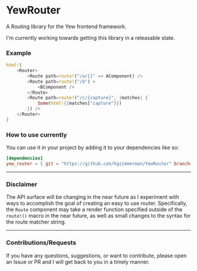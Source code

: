 # YewRouter
A Routing library for the Yew frontend framework.

I'm currently working towards getting this library in a releasable state.


### Example
```rust
html!{
    <Router>
        <Route path=route!("/a/{}" => AComponent) />
        <Route path=route!("/b") >
            <BComponent />
        </Route>
        <Route path=route!("/c/{capture}", |matches| {
            Some(html!{{matches["capture"}})
        }) />
    </Router>
}
```

### How to use currently
You can use it in your project by adding it to your dependencies like so:
```toml
[dependencies]
yew_router = { git = "https://github.com/hgzimmerman/YewRouter" branch="master" }
```
-----
### Disclaimer
The API surface will be changing in the near future as I experiment with ways to accomplish the goal of creating an easy to use router.
Specifically, the `Route` component may take a render function specified outside of the `route!()` macro in the near future, as well as small changes to the syntax for the route matcher string.

-----
### Contributions/Requests

If you have any questions, suggestions, or want to contribute, please open an Issue or PR and I will get back to you in a timely manner.
